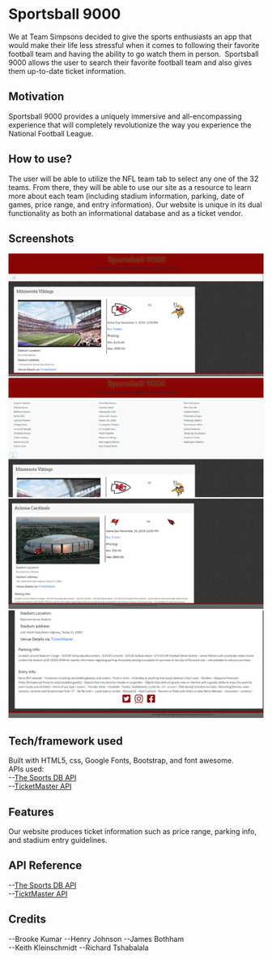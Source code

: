 # Sportsball 9000

We at Team Simpsons decided to give the sports enthusiasts an app that would make their life less stressful when it comes to following their favorite football team and having the ability to go watch them in person.  Sportsball 9000 allows the user to search their favorite football team and also gives them up-to-date ticket information.

## Motivation

Sportsball 9000 provides a uniquely immersive and all-encompassing experience that will completely revolutionize the way you experience the National Football League.

## How to use? 

The user will be able to utilize the NFL team tab to select any one of the 32 teams.  From there, they will be able to use our site as a resource to learn more about each team (including stadium information, parking, date of games, price range, and entry information).  Our website is unique in its dual functionality as both an informational database and as a ticket vendor.


## Screenshots


<img src="assets/images/homepage.JPG" alt="homepage Image">

<img src="assets/images/hamburgerdropdown.JPG" alt="navigational bar image">

<img src="assets/images/selectteam.JPG" alt="Team info card image">

<img src="assets/images/stadiuminfo.JPG" alt="information about selected team">



## Tech/framework used

Built with HTML5, css, Google Fonts, Bootstrap, and font awesome. 
 <br> APIs used:<br>
--[The Sports DB API](https://www.thesportsdb.com/api/v1/json/) <br>
--[TicketMaster API](https://app.ticketmaster.com/discovery/v2/events.json?)

## Features
Our website produces ticket information such as price range, parking info, and stadium entry guidelines.



## API Reference

 --[The Sports DB API](https://www.thesportsdb.com/api/v1/json/)
 <br>
 --[TicktMaster API](https://app.ticketmaster.com/discovery/v2/events.json?)

## Credits

<!-- Include team members -->
--Brooke Kumar
--Henry Johnson
--James Bothham  
--Keith Kleinschmidt
--Richard Tshabalala